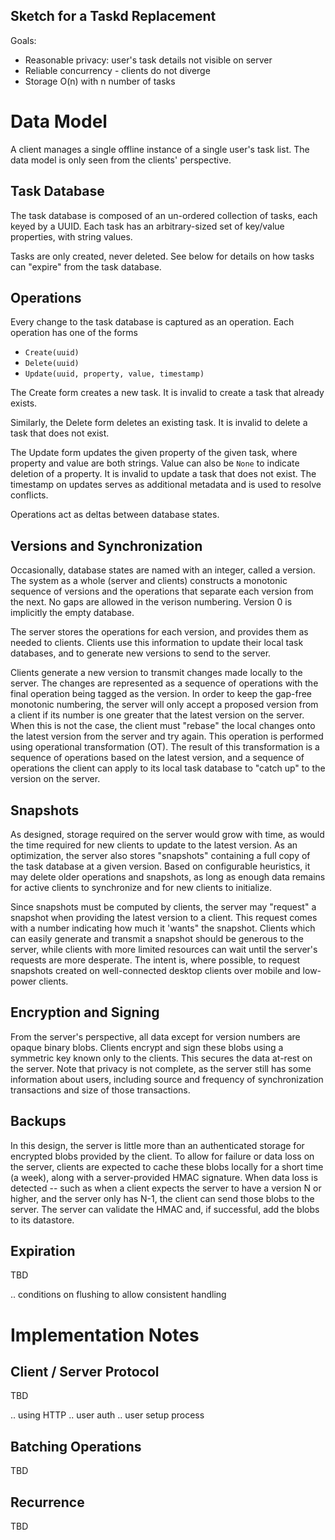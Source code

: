 Sketch for a Taskd Replacement
------------------------------

Goals:

 * Reasonable privacy: user's task details not visible on server
 * Reliable concurrency - clients do not diverge
 * Storage O(n) with n number of tasks

# Data Model

A client manages a single offline instance of a single user's task list.
The data model is only seen from the clients' perspective.

## Task Database

The task database is composed of an un-ordered collection of tasks, each keyed by a UUID.
Each task has an arbitrary-sized set of key/value properties, with string values.

Tasks are only created, never deleted.
See below for details on how tasks can "expire" from the task database.

## Operations

Every change to the task database is captured as an operation.
Each operation has one of the forms 
 * `Create(uuid)`
 * `Delete(uuid)`
 * `Update(uuid, property, value, timestamp)`

The Create form creates a new task.
It is invalid to create a task that already exists.

Similarly, the Delete form deletes an existing task.
It is invalid to delete a task that does not exist.

The Update form updates the given property of the given task, where property and value are both strings.
Value can also be `None` to indicate deletion of a property.
It is invalid to update a task that does not exist.
The timestamp on updates serves as additional metadata and is used to resolve conflicts.

Operations act as deltas between database states.

## Versions and Synchronization

Occasionally, database states are named with an integer, called a version.
The system as a whole (server and clients) constructs a monotonic sequence of versions and the operations that separate each version from the next.
No gaps are allowed in the verison numbering.
Version 0 is implicitly the empty database.

The server stores the operations for each version, and provides them as needed to clients.
Clients use this information to update their local task databases, and to generate new versions to send to the server.

Clients generate a new version to transmit changes made locally to the server.
The changes are represented as a sequence of operations with the final operation being tagged as the version.
In order to keep the gap-free monotonic numbering, the server will only accept a proposed version from a client if its number is one greater that the latest version on the server.
When this is not the case, the client must "rebase" the local changes onto the latest version from the server and try again.
This operation is performed using operational transformation (OT).
The result of this transformation is a sequence of operations based on the latest version, and a sequence of operations the client can apply to its local task database to "catch up" to the version on the server.

## Snapshots

As designed, storage required on the server would grow with time, as would the time required for new clients to update to the latest version.
As an optimization, the server also stores "snapshots" containing a full copy of the task database at a given version.
Based on configurable heuristics, it may delete older operations and snapshots, as long as enough data remains for active clients to synchronize and for new clients to initialize.

Since snapshots must be computed by clients, the server may "request" a snapshot when providing the latest version to a client.
This request comes with a number indicating how much it 'wants" the snapshot.
Clients which can easily generate and transmit a snapshot should be generous to the server, while clients with more limited resources can wait until the server's requests are more desperate.
The intent is, where possible, to request snapshots created on well-connected desktop clients over mobile and low-power clients.

## Encryption and Signing

From the server's perspective, all data except for version numbers are opaque binary blobs.
Clients encrypt and sign these blobs using a symmetric key known only to the clients.
This secures the data at-rest on the server.
Note that privacy is not complete, as the server still has some information about users, including source and frequency of synchronization transactions and size of those transactions.

## Backups

In this design, the server is little more than an authenticated storage for encrypted blobs provided by the client.
To allow for failure or data loss on the server, clients are expected to cache these blobs locally for a short time (a week), along with a server-provided HMAC signature.
When data loss is detected -- such as when a client expects the server to have a version N or higher, and the server only has N-1, the client can send those blobs to the server.
The server can validate the HMAC and, if successful, add the blobs to its datastore.

## Expiration

TBD

.. conditions on flushing to allow consistent handling

# Implementation Notes

## Client / Server Protocol

TBD

.. using HTTP
.. user auth
.. user setup process

## Batching Operations

TBD

## Recurrence

TBD

